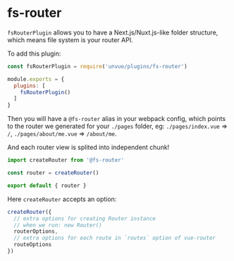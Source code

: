 # fs-router

`fsRouterPlugin` allows you to have a Next.js/Nuxt.js-like folder structure, which means file system is your router API.

To add this plugin:

```js
const fsRouterPlugin = require('unvue/plugins/fs-router')

module.exports = {
  plugins: [
    fsRouterPlugin()
  ]
}
```

Then you will have a `@fs-router` alias in your webpack config, which points to the router we generated for your `./pages` folder, eg: `./pages/index.vue` => `/`, `./pages/about/me.vue` => `/about/me`.

And each router view is splited into independent chunk!

```js
import createRouter from '@fs-router'

const router = createRouter()

export default { router }
```

Here `createRouter` accepts an option:

```js
createRouter({
  // extra options for creating Router instance
  // when we run: new Router()
  routerOptions,
  // extra options for each route in `routes` option of vue-router
  routeOptions
})
```
